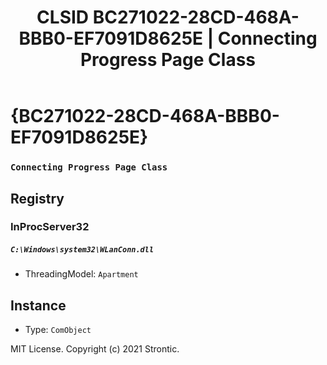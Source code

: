 ﻿---
title: "CLSID BC271022-28CD-468A-BBB0-EF7091D8625E | Connecting Progress Page Class"
excerpt: What is COM-Object CLSID BC271022-28CD-468A-BBB0-EF7091D8625E?
---

# {BC271022-28CD-468A-BBB0-EF7091D8625E}

### `Connecting Progress Page Class`

## Registry


### InProcServer32

##### `C:\Windows\system32\WLanConn.dll`
* ThreadingModel: `Apartment`

## Instance

* Type: `ComObject`

MIT License. Copyright (c) 2021 Strontic.


